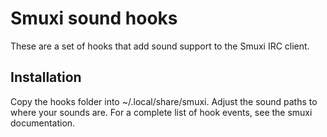 # Smuxi sound hooks
These are a set of hooks that add sound support to the Smuxi IRC client.
## Installation
Copy the hooks folder into ~/.local/share/smuxi. Adjust the sound paths to where your sounds are. For a complete list of hook events, see the smuxi documentation.

